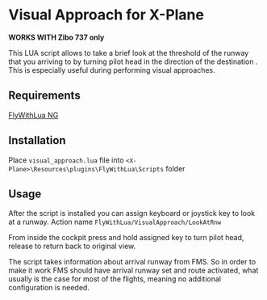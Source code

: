 # Visual Approach for X-Plane

**WORKS WITH Zibo 737 only**

This LUA script allows to take a brief look at the threshold of the runway that you arriving to by turning pilot head in the direction of the destination .
This is especially useful during performing visual approaches.

## Requirements

[FlyWithLua NG ](https://forums.x-plane.org/index.php?/files/file/38445-flywithlua-ng-next-generation-edition-for-x-plane-11-win-lin-mac/)

## Installation

Place `visual_approach.lua` file into `<X-Plane>\Resources\plugins\FlyWithLua\Scripts` folder

## Usage

After the script is installed you can assign keyboard or joystick key to look at a runway. Action name `FlyWithLua/VisualApproach/LookAtRnw`

From inside the cockpit press and hold assigned key to turn pilot head, release to return back to original view.

The script takes information about arrival runway from FMS. So in order to make it work FMS should have arrival runway set and route activated, what usually is the case for most of the flights, meaning no additional configuration is needed.
